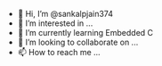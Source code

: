 - 👋 Hi, I’m @sankalpjain374
- 👀 I’m interested in ...
- 🌱 I’m currently learning Embedded C
- 💞️ I’m looking to collaborate on ...
- 📫 How to reach me ...

<!---
sankalpjain374/sankalpjain374 is a ✨ special ✨ repository because its `README.md` (this file) appears on your GitHub profile.
You can click the Preview link to take a look at your changes.
--->
